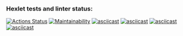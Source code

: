 ### Hexlet tests and linter status:
[![Actions Status](https://github.com/HKreoin/java-project-61/actions/workflows/hexlet-check.yml/badge.svg)](https://github.com/HKreoin/java-project-61/actions)
[![Maintainability](https://api.codeclimate.com/v1/badges/e3a5bd568f64b698acdc/maintainability)](https://codeclimate.com/github/HKreoin/java-project-61/maintainability)
[![asciicast](https://asciinema.org/a/UVkjEuvJF4rSV8V30j0Oy9nii.svg)](https://asciinema.org/a/UVkjEuvJF4rSV8V30j0Oy9nii)
[![asciicast](https://asciinema.org/a/S0vfcJgfeVO2fGruiSC1sINRB.svg)](https://asciinema.org/a/S0vfcJgfeVO2fGruiSC1sINRB)
[![asciicast](https://asciinema.org/a/0uP33Umd3OMZOLetSNsZHCXHo.svg)](https://asciinema.org/a/0uP33Umd3OMZOLetSNsZHCXHo)
[![asciicast](https://asciinema.org/a/Rie8hsEonTAe1CAdmzb7CxXNJ.svg)](https://asciinema.org/a/Rie8hsEonTAe1CAdmzb7CxXNJ)
